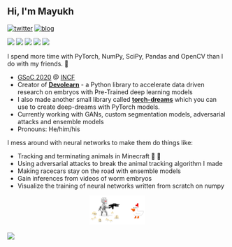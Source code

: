 ## Hi, I'm Mayukh

[![twitter](https://img.shields.io/twitter/url?label=Twitter%20%40mayukh091&style=social&url=https%3A%2F%2Ftwitter.com%2Fmayukh091)](https://twitter.com/mayukh091)
[![blog](https://img.shields.io/twitter/url?color=Black&label=Blog&style=flat-square&url=https%3A%2F%2Fmayukhdeb.github.io%2Fblog%2F)](https://mayukhdeb.github.io/blog/)


<code><img height="20" src="https://avatars0.githubusercontent.com/u/21003710?s=200&v=4"></code>
<code><img height="20" src="https://camo.githubusercontent.com/37d9964b95f38c96ed2cce75182f7ebda4b90f64/68747470733a2f2f676863646e2e7261776769742e6f72672f6e756d70792f6e756d70792f6d61737465722f6272616e64696e672f69636f6e732f7072696d6172792f6e756d70796c6f676f2e737667"></code>
<code><img height="20" src="https://avatars1.githubusercontent.com/u/5009934?s=200&v=4"></code>
<code><img height="20" src="https://camo.githubusercontent.com/5cb734f6fc37f645dc900e35559c60d91cc6b550/68747470733a2f2f6465762e70616e6461732e696f2f7374617469632f696d672f70616e6461732e737667"></code>
<code><img height="20" src="https://avatars3.githubusercontent.com/u/288277?s=200&v=4"></code>

I spend more time with PyTorch, NumPy, SciPy, Pandas and OpenCV than I do with my friends. :space_invader:
* [GSoC 2020](https://github.com/devoworm/GSoC-2020/tree/master/Pre-trained%20Models%20(DevLearning)) @ [INCF](https://incf.org/)
* Creator of [**Devolearn**](https://github.com/DevoLearn/devolearn) - a Python library to accelerate data driven research on embryos with Pre-Trained deep learning models
* I also made another small library called [**torch-dreams**](https://github.com/Mayukhdeb/torch-dreams) which you can use to create deep-dreams with PyTorch models.  
* Currently working with GANs, custom segmentation models, adversarial attacks and ensemble models
* Pronouns: He/him/his

I mess around with neural networks to make them do things like:
* Tracking and terminating animals in Minecraft :hocho: :chicken:
* Using adversarial attacks to break the animal tracking algorithm I made
* Making racecars stay on the road with ensemble models
* Gain inferences from videos of worm embryos
* Visualize the training of neural networks written from scratch on numpy

<p align="center">
<img src="https://raw.githubusercontent.com/Mayukhdeb/Mayukhdeb/master/deep_chicken_terminator.gif" width = "25%"/>
</p>

<img src= "https://github-readme-stats.vercel.app/api?username=mayukhdeb&show_icons=true&theme=default" width = "60%" align = "center">
<!---
<a href="https://github.com/mayukhdeb/">
  <img align="center" src="https://github-readme-stats.vercel.app/api/top-langs/?username=mayukhdeb" />
</a>
--->

